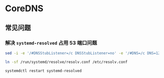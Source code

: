 # CoreDNS

## 常见问题

### 解决 `systemd-resolved` 占用 53 端口问题

```bash
sed -i -e '/#DNSStubListener=/c DNSStubListener=no' -e '/#DNS=/c DNS=127.0.0.1' /etc/systemd/resolved.conf

ln -sf /run/systemd/resolve/resolv.conf /etc/resolv.conf

systemdctl restart systemd-resolved
```
